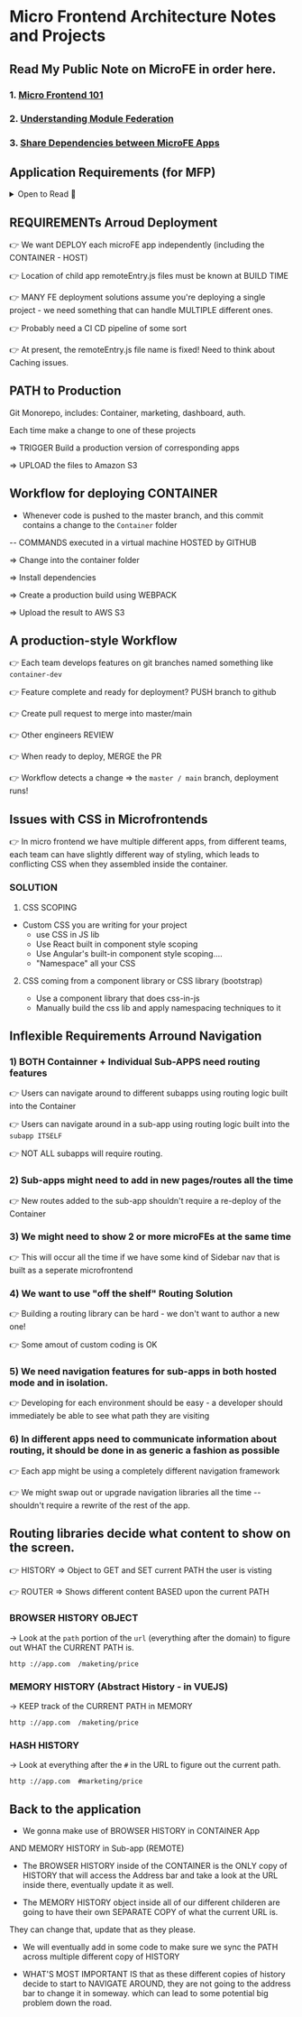 # Micro Frontend Architecture Notes and Projects

## Read My Public Note on MicroFE in order here.

### 1. [Micro Frontend 101](https://howardphung.hashnode.dev/micro-frontends-101)

### 2. [Understanding Module Federation](https://howardphung.hashnode.dev/understanding-the-basics-of-module-federation)

### 3. [Share Dependencies between MicroFE Apps](https://howardphung.hashnode.dev/share-dependencies-between-micro-fe-apps)

## Application Requirements (for MFP)

<details>

<summary> Open to Read 📂 </summary>

### Inflexible Requirement #1: ZERO Coupling between Child Projects

👉 NO import of functions / objects / classes / etc

👉 NO Shared State

👉 Shared libraries through MF is OK

### Inflexible Requirement #2: NEAR ZERO coupling between CONTAINER and CHILD APPS

👉 CONTAINER shouldn't assume that a CHILD is Using a PARTICULAR framework

👉 Any neccessary Communication done with callbacks or Simple Events

### Inflexible Requirement #3: CSS from one project shouldn't affect another.

### Inflexible Requirement #4: VERSION CONTROL (monorepo vs Separate REPOS) shoudn't have any impact on the overall project

### Inflexible Requirement #5: Container should be ABLE to decide to ALWAYS use the LATEST version of a micro Frontend or speficy a Specific version

1. Container will ALWAYS use the LATEST version of a CHILD app (does not require a Re-deploy of Container)

2. Container can SPECIFY EXACTLY WHAT VERSION of a child it wants to use (requires a re-deploy to change)

</details>

## REQUIREMENTs Arroud Deployment

👉 We want DEPLOY each microFE app independently (including the CONTAINER - HOST)

👉 Location of child app remoteEntry.js files must be known at BUILD TIME

👉 MANY FE deployment solutions assume you're deploying a single project - we need something that can handle MULTIPLE different ones.

👉 Probably need a CI CD pipeline of some sort

👉 At present, the remoteEntry.js file name is fixed! Need to think about Caching issues.

## PATH to Production

Git Monorepo, includes: Container, marketing, dashboard, auth.

Each time make a change to one of these projects

=> TRIGGER Build a production version of corresponding apps

=> UPLOAD the files to Amazon S3

## Workflow for deploying CONTAINER

- Whenever code is pushed to the master branch, and this commit contains a change to the `Container` folder

-- COMMANDS executed in a virtual machine HOSTED by GITHUB

=> Change into the container folder

=> Install dependencies

=> Create a production build using WEBPACK

=> Upload the result to AWS S3

## A production-style Workflow

👉 Each team develops features on git branches named something like `container-dev`

👉 Feature complete and ready for deployment? PUSH branch to github

👉 Create pull request to merge into master/main

👉 Other engineers REVIEW

👉 When ready to deploy, MERGE the PR

👉 Workflow detects a change => the `master / main` branch, deployment runs!

## Issues with CSS in Microfrontends

👉 In micro frontend we have multiple different apps, from different teams, each team can have slightly different way of styling, which leads to conflicting CSS when they assembled inside the container.

### SOLUTION

1. CSS SCOPING

- Custom CSS you are writing for your project
  - use CSS in JS lib
  - Use React built in component style scoping
  - Use Angular's built-in component style scoping....
  - "Namespace" all your CSS

2. CSS coming from a component library or CSS library (bootstrap)

   - Use a component library that does css-in-js
   - Manually build the css lib and apply namespacing techniques to it

## Inflexible Requirements Arround Navigation

### 1) BOTH Containner + Individual Sub-APPS need routing features

👉 Users can navigate around to different subapps using routing logic built into the Container

👉 Users can navigate around in a sub-app using routing logic built into the `subapp ITSELF`

👉 NOT ALL subapps will require routing.

### 2) Sub-apps might need to add in new pages/routes all the time

👉 New routes added to the sub-app shouldn't require a re-deploy of the Container

### 3) We might need to show 2 or more microFEs at the same time

👉 This will occur all the time if we have some kind of Sidebar nav that is built as a seperate microfrontend

### 4) We want to use "off the shelf" Routing Solution

👉 Building a routing library can be hard - we don't want to author a new one!

👉 Some amout of custom coding is OK

### 5) We need navigation features for sub-apps in both hosted mode and in isolation.

👉 Developing for each environment should be easy - a developer should immediately be able to see what path they are visiting

### 6) In different apps need to communicate information about routing, it should be done in as generic a fashion as possible

👉 Each app might be using a completely different navigation framework

👉 We might swap out or upgrade navigation libraries all the time -- shouldn't require a rewrite of the rest of the app.

## Routing libraries decide what content to show on the screen.

👉 HISTORY => Object to GET and SET current PATH the user is visting

👉 ROUTER => Shows different content BASED upon the current PATH

### BROWSER HISTORY OBJECT

-> Look at the `path` portion of the `url` (everything after the domain) to figure out WHAT the CURRENT PATH is.

`http ://app.com  /maketing/price`

### MEMORY HISTORY (Abstract History - in VUEJS)

-> KEEP track of the CURRENT PATH in MEMORY

`http ://app.com  /maketing/price`

### HASH HISTORY

-> Look at everything after the `#` in the URL to figure out the current path.

`http ://app.com  #marketing/price`

## Back to the application

- We gonna make use of BROWSER HISTORY in CONTAINER App

AND MEMORY HISTORY in Sub-app (REMOTE)

- The BROWSER HISTORY inside of the CONTAINER is the ONLY copy of HISTORY that will access the Address bar and take a look at the URL inside there, eventually update it as well.

- The MEMORY HISTORY object inside all of our different childeren are going to have their own SEPARATE COPY of what the current URL is.

They can change that, update that as they please.

- We will eventually add in some code to make sure we sync the PATH across multiple different copy of HISTORY 

- WHAT'S MOST IMPORTANT IS that as these different copies of history decide to start to NAVIGATE AROUND, they are not going to the address bar to change it in someway. which can lead to some potential big problem down the road.